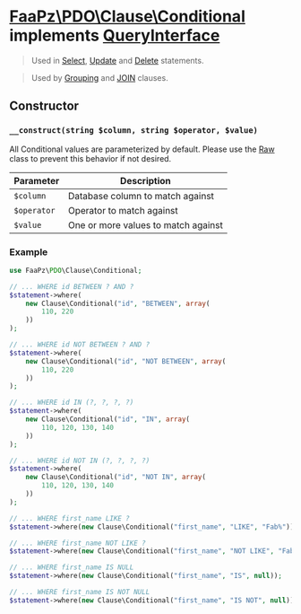 # [FaaPz\PDO\Clause\Conditional](../../src/Clause/Conditional.php) implements [QueryInterface](../QueryInterface.md)

> Used in [Select](../Statement/SELECT.md), [Update](../Statement/Update.md) and [Delete](../Statement/Delete.md) statements.

> Used by [Grouping](../Clause/Grouping.md) and [JOIN](../Clause/Join.md) clauses.

## Constructor

### `__construct(string $column, string $operator, $value)`

All Conditional values are parameterized by default.  Please use the [Raw](Raw.md) class to prevent this behavior if 
not desired.

Parameter     | Description
------------- | -----------------------------------------
`$column`     | Database column to match against
`$operator`   | Operator to match against
`$value`      | One or more values to match against

### Example

```php
use FaaPz\PDO\Clause\Conditional;

// ... WHERE id BETWEEN ? AND ?
$statement->where(
    new Clause\Conditional("id", "BETWEEN", array(
        110, 220
    ))
);

// ... WHERE id NOT BETWEEN ? AND ?
$statement->where(
    new Clause\Conditional("id", "NOT BETWEEN", array(
        110, 220
    ))
);

// ... WHERE id IN (?, ?, ?, ?)
$statement->where(
    new Clause\Conditional("id", "IN", array(
        110, 120, 130, 140
    ))
);

// ... WHERE id NOT IN (?, ?, ?, ?)
$statement->where(
    new Clause\Conditional("id", "NOT IN", array(
        110, 120, 130, 140
    ))
);

// ... WHERE first_name LIKE ?
$statement->where(new Clause\Conditional("first_name", "LIKE", "Fab%"));

// ... WHERE first_name NOT LIKE ?
$statement->where(new Clause\Conditional("first_name", "NOT LIKE", "Fab%"));

// ... WHERE first_name IS NULL
$statement->where(new Clause\Conditional("first_name", "IS", null));

// ... WHERE first_name IS NOT NULL
$statement->where(new Clause\Conditional("first_name", "IS NOT", null));
```
